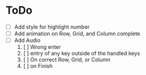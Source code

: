 # ToDo

- [ ] Add style for highlight number
- [ ] Add animation on Row, Grid, and Column complete
- [ ] Add Audio
  1. [ ] Wrong enter
  2. [ ] entry of any key outside of the handled keys
  3. [ ] On correct Row, Grid, or Column
  4. [ ] on Finish
